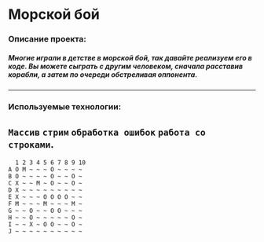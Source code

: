 # Морской бой

### Описание проекта:

##### Многие играли в детстве в морской бой, так давайте реализуем его в коде. Вы можете сыграть с другим человеком, сначала расставив корабли, а затем по очереди обстреливая оппонента.
---

### Используемые технологии:
`Массив` `стрим` `обработка ошибок` `работа со строками`.
---
```
  1 2 3 4 5 6 7 8 9 10
A O M ~ ~ ~ O ~ ~ ~ ~ 
B O ~ ~ ~ ~ O ~ ~ O ~ 
C X ~ ~ M ~ O ~ ~ O ~ 
D X ~ ~ ~ ~ ~ ~ ~ ~ ~ 
E X ~ ~ ~ O O O O ~ ~ 
F M ~ ~ ~ M ~ ~ ~ M ~ 
G ~ ~ O ~ ~ O O ~ ~ ~ 
H ~ ~ O ~ ~ ~ ~ ~ O ~ 
I ~ ~ X ~ O O ~ ~ O ~ 
J ~ ~ ~ ~ ~ ~ ~ ~ ~ ~
```
